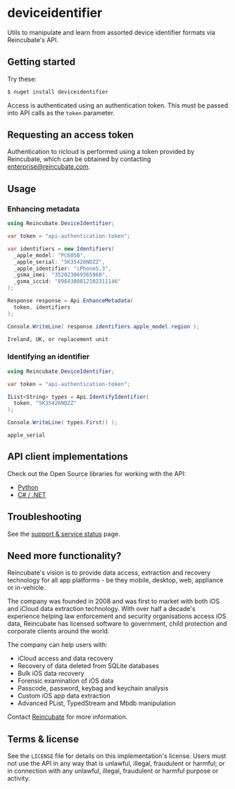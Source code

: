 # deviceidentifier

Utils to manipulate and learn from assorted device identifier formats via Reincubate's API.

## Getting started

Try these:

```bash
$ nuget install deviceidentifier
```

Access is authenticated using an authentication token. This must be passed into API calls as the `token` parameter.

## Requesting an access token

Authentication to ricloud is performed using a token provided by Reincubate, which can be obtained by contacting [enterprise@reincubate.com](mailto:enterprise@reincubate.com).

## Usage

### Enhancing metadata

```csharp
using Reincubate.DeviceIdentifier;

var token = "api-authentication-token";

var identifiers = new Identifiers(
  _apple_model: "PC605B",
  _apple_serial: "5K35426NDZZ",
  _apple_identifier: "iPhone5,3",
  _gsma_imei: "352023069365968",
  _gsma_iccid: "8964380812102311146"
);

Response response = Api.EnhanceMetadata(
  token, identifiers
);

Console.WriteLine( response.identifiers.apple_model.region );
```

```
Ireland, UK, or replacement unit
```


### Identifying an identifier

```csharp
using Reincubate.DeviceIdentifier;

var token = "api-authentication-token";

IList<String> types = Api.IdentifyIdentifier(
  token, "5K35426NDZZ"
);

Console.WriteLine( types.First() );
```

```
apple_serial
```

## API client implementations

Check out the Open Source libraries for working with the API:

* [Python](https://github.com/reincubate/deviceidentifier-py)
* [C# / .NET](https://github.com/reincubate/deviceidentifier-csharp)

## Troubleshooting

See the [support & service status](https://docs.reincubate.com/ricloud/status/?utm_source=github&utm_medium=deviceidentifier-py&utm_campaign=deviceidentifier) page.

## <a name="more"></a>Need more functionality?

Reincubate's vision is to provide data access, extraction and recovery technology for all app platforms - be they mobile, desktop, web, appliance or in-vehicle.

The company was founded in 2008 and was first to market with both iOS and iCloud data extraction technology. With over half a decade's experience helping law enforcement and security organisations access iOS data, Reincubate has licensed software to government, child protection and corporate clients around the world.

The company can help users with:

* iCloud access and data recovery
* Recovery of data deleted from SQLite databases
* Bulk iOS data recovery
* Forensic examination of iOS data
* Passcode, password, keybag and keychain analysis
* Custom iOS app data extraction
* Advanced PList, TypedStream and Mbdb manipulation

Contact [Reincubate](https://www.reincubate.com/?utm_source=github&utm_medium=deviceidentifier-py&utm_campaign=deviceidentifier) for more information.

## Terms & license

See the `LICENSE` file for details on this implementation's license. Users must not use the API in any way that is unlawful, illegal, fraudulent or harmful; or in connection with any unlawful, illegal, fraudulent or harmful purpose or activity.
